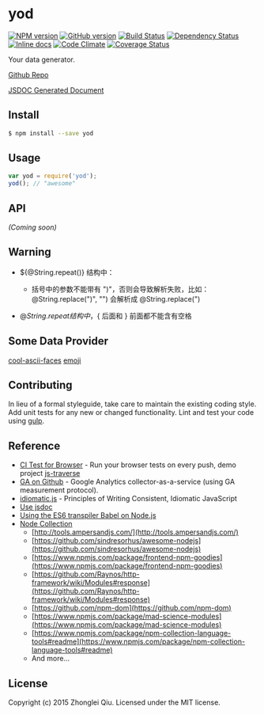 # yod
[![NPM version](https://badge.fury.io/js/yod.svg)](https://npmjs.org/package/yod)
[![GitHub version][git-tag-image]][project-url]
[![Build Status][travis-image]][travis-url]
[![Dependency Status][daviddm-url]][daviddm-image]
[![Inline docs][doc-image]][doc-url]
[![Code Climate][climate-image]][climate-url]
[![Coverage Status][coveralls-image]][coveralls-url]



Your data generator.


[Github Repo][project-url]

[JSDOC Generated Document](http://qiu8310.github.io/yod)


## Install

```bash
$ npm install --save yod
```


## Usage

```javascript
var yod = require('yod');
yod(); // "awesome"
```

## API

_(Coming soon)_

## Warning

* ${@String.repeat()} 结构中：

  - 括号中的参数不能带有 ")"，否则会导致解析失败，比如：@String.replace(")", "") 会解析成 @String.replace(")

* ${@String.repeat} 结构中，${ 后面和 } 前面都不能含有空格


## Some Data Provider
[cool-ascii-faces](https://github.com/maxogden/cool-ascii-faces)
[emoji](https://github.com/muan/emoji)


## Contributing

In lieu of a formal styleguide, take care to maintain the existing coding style. Add unit tests for any new or changed functionality. Lint and test your code using [gulp](http://gulpjs.com/).


## Reference
* [CI Test for Browser](https://ci.testling.com/) - Run your browser tests on every push, demo project [js-traverse](https://github.com/substack/js-traverse)
* [GA on Github](https://github.com/igrigorik/ga-beacon) - Google Analytics collector-as-a-service (using GA measurement protocol).
* [idiomatic.js](https://github.com/rwaldron/idiomatic.js) - Principles of Writing Consistent, Idiomatic JavaScript
* [Use jsdoc](http://usejsdoc.org/index.html)
* [Using the ES6 transpiler Babel on Node.js](http://www.2ality.com/2015/03/babel-on-node.html)
* [Node Collection](https://github.com/npm/newww/issues/313)
  - [http://tools.ampersandjs.com/](http://tools.ampersandjs.com/)
  - [https://github.com/sindresorhus/awesome-nodejs](https://github.com/sindresorhus/awesome-nodejs)
  - [https://www.npmjs.com/package/frontend-npm-goodies](https://www.npmjs.com/package/frontend-npm-goodies)
  - [https://github.com/Raynos/http-framework/wiki/Modules#response](https://github.com/Raynos/http-framework/wiki/Modules#response)
  - [https://github.com/npm-dom](https://github.com/npm-dom)
  - [https://www.npmjs.com/package/mad-science-modules](https://www.npmjs.com/package/mad-science-modules)
  - [https://www.npmjs.com/package/npm-collection-language-tools#readme](https://www.npmjs.com/package/npm-collection-language-tools#readme)
  - And more...


## License

Copyright (c) 2015 Zhonglei Qiu. Licensed under the MIT license.



[doc-url]: http://inch-ci.org/github/qiu8310/yod
[doc-image]: http://inch-ci.org/github/qiu8310/yod.svg?branch=master
[project-url]: https://github.com/qiu8310/yod
[git-tag-image]: http://img.shields.io/github/tag/qiu8310/yod.svg
[climate-url]: https://codeclimate.com/github/qiu8310/yod
[climate-image]: https://codeclimate.com/github/qiu8310/yod/badges/gpa.svg
[travis-url]: https://travis-ci.org/qiu8310/yod
[travis-image]: https://travis-ci.org/qiu8310/yod.svg?branch=master
[daviddm-url]: https://david-dm.org/qiu8310/yod.svg?theme=shields.io
[daviddm-image]: https://david-dm.org/qiu8310/yod
[coveralls-url]: https://coveralls.io/r/qiu8310/yod
[coveralls-image]: https://coveralls.io/repos/qiu8310/yod/badge.png

